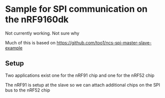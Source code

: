 # Sample for SPI communication on the nRF9160dk

Not currently working. Not sure why

Much of this is based on https://github.com/too1/ncs-spi-master-slave-example

## Setup

Two applications exist one for the nRF91 chip and one for the nRF52 chip

The nRF91 is setup at the slave so we can attach additional chips on the SPI bus to the nRF52 chip